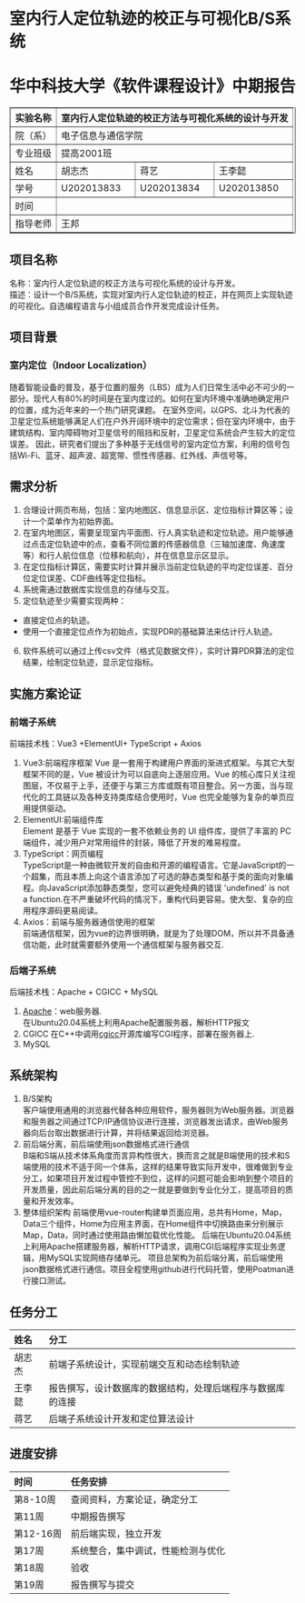 # 室内行人定位轨迹的校正与可视化B/S系统
<h1 align="center">华中科技大学《软件课程设计》中期报告</h1>
<table border="1" align="center">
	<tr>
		<th>实验名称</th>
		<th colspan="3">室内行人定位轨迹的校正方法与可视化系统的设计与开发</th>
	</tr>
 <tr>
  <td>院（系）</td>
  <td colspan="3">电子信息与通信学院</td>
 </tr>
 <tr>
  <td>专业班级</td>
  <td colspan="3">提高2001班</td>
 </tr>
 <tr>
  <td>姓名</td>
  <td>胡志杰</td>
  <td>蒋艺</td>
  <td>王李懿</td>
 </tr>
 <tr>
  <td>学号</td>
  <td>U202013833</td>
  <td>U202013834</td>
  <td>U202013850</td>
 </tr>
<tr>
  <td>时间</td>
  <td colspan="3"></td>
 </tr>
 <tr>
  <td>指导老师</td>
  <td colspan="3">王邦</td>
 </tr>
</table>

## 项目名称
名称：室内行人定位轨迹的校正方法与可视化系统的设计与开发。  
描述：设计一个B/S系统，实现对室内行人定位轨迹的校正，并在网页上实现轨迹的可视化。自选编程语言与小组成员合作开发完成设计任务。
## 项目背景
### 室内定位（Indoor Localization）
随着智能设备的普及，基于位置的服务（LBS）成为人们日常生活中必不可少的一部分。现代人有80%的时间是在室内度过的。如何在室内环境中准确地确定用户的位置，成为近年来的一个热门研究课题。 
在室外空间，以GPS、北斗为代表的卫星定位系统能够满足人们在户外开阔环境中的定位需求；但在室内环境中，由于建筑结构、室内障碍物对卫星信号的阻挡和反射，卫星定位系统会产生较大的定位误差。 
因此，研究者们提出了多种基于无线信号的室内定位方案，利用的信号包括Wi-Fi、蓝牙、超声波、超宽带、惯性传感器、红外线、声信号等。
## 需求分析
1. 合理设计网页布局，包括：室内地图区、信息显示区、定位指标计算区等；设计一个菜单作为初始界面。 
2. 在室内地图区，需要呈现室内平面图、行人真实轨迹和定位轨迹。用户能够通过点击定位轨迹中的点，查看不同位置的传感器信息（三轴加速度、角速度等）和行人航位信息（位移和航向），并在信息显示区显示。
3. 在定位指标计算区，需要实时计算并展示当前定位轨迹的平均定位误差、百分位定位误差、CDF曲线等定位指标。
4. 系统需通过数据库实现信息的存储与交互。
5. 定位轨迹至少需要实现两种： 
  * 直接定位点的轨迹。
  * 使用一个直接定位点作为初始点，实现PDR的基础算法来估计行人轨迹。
6. 软件系统可以通过上传csv文件（格式见数据文件），实时计算PDR算法的定位结果，绘制定位轨迹，显示定位指标。
## 实施方案论证
### 前端子系统
前端技术栈：Vue3 +ElementUI+ TypeScript + Axios
1. Vue3:前端程序框架 
Vue 是一套用于构建用户界面的渐进式框架。与其它大型框架不同的是，Vue 被设计为可以自底向上逐层应用。Vue 的核心库只关注视图层，不仅易于上手，还便于与第三方库或既有项目整合。另一方面，当与现代化的工具链以及各种支持类库结合使用时，Vue 也完全能够为复杂的单页应用提供驱动。
2. ElementUI:前端组件库  
Element 是基于 Vue 实现的一套不依赖业务的 UI 组件库，提供了丰富的 PC 端组件，减少用户对常用组件的封装，降低了开发的难易程度。
3. TypeScript：网页编程  
TypeScript是一种由微软开发的自由和开源的编程语言。它是JavaScript的一个超集，而且本质上向这个语言添加了可选的静态类型和基于类的面向对象编程。向JavaScript添加静态类型，您可以避免经典的错误 'undefined' is not a function.在不严重破坏代码的情况下，重构代码更容易。使大型、复杂的应用程序源码更易阅读。
4. Axios：前端与服务器通信使用的框架  
前端通信框架，因为vue的边界很明确，就是为了处理DOM，所以并不具备通信功能，此时就需要额外使用一个通信框架与服务器交互.
### 后端子系统
后端技术栈：Apache + CGICC + MySQL
1. [Apache](https://ubuntu.com/tutorials/install-and-configure-apache#1-overview)：web服务器.  
在Ubuntu20.04系统上利用Apache配置服务器，解析HTTP报文
3. CGICC
在C++中调用[cgicc](https://www.gnu.org/software/cgicc/index.html)开源库编写CGI程序，部署在服务器上. 
5. MySQL  
## 系统架构
1. B/S架构  
客户端使用通用的浏览器代替各种应用软件，服务器则为Web服务器。浏览器和服务器之间通过TCP/IP通信协议进行连接，浏览器发出请求，由Web服务器向后台取出数据进行计算，并将结果返回给浏览器。
2.  前后端分离，前后端使用json数据格式进行通信  
B端和S端从技术体系角度而言异构性很大，换而言之就是B端使用的技术和S端使用的技术不适于同一个体系，这样的结果导致实际开发中，很难做到专业分工，如果项目开发过程中管控不到位，这样的问题可能会影响到整个项目的开发质量，因此前后端分离的目的之一就是要做到专业化分工，提高项目的质量和开发效率。
3. 整体组织架构 
前端使用vue-router构建单页面应用，总共有Home，Map，Data三个组件，Home为应用主界面，在Home组件中切换路由来分别展示Map，Data，同时通过使用路由懒加载优化性能。 
后端在Ubuntu20.04系统上利用Apache搭建服务器，解析HTTP请求，调用CGI后端程序实现业务逻辑，用MySQL实现网络存储单元。 
项目总架构为前后端分离，前后端使用json数据格式进行通信。项目全程使用github进行代码托管，使用Poatman进行接口测试。 
## 任务分工
|姓名|分工|
|:---|:---|
|胡志杰|前端子系统设计，实现前端交互和动态绘制轨迹|
|王李懿|报告撰写，设计数据库的数据结构，处理后端程序与数据库的连接|
|蒋艺|后端子系统设计开发和定位算法设计|
## 进度安排
|时间|任务安排|
|:--- |:---|
|第8-10周|查阅资料，方案论证，确定分工|
|第11周|中期报告撰写|
|第12-16周|前后端实现，独立开发|
|第17周|系统整合，集中调试，性能检测与优化|
|第18周|验收|
|第19周|报告撰写与提交|
